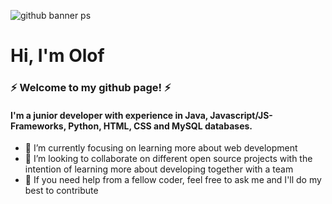 ![github banner ps](https://user-images.githubusercontent.com/82142829/176305440-b4205d8f-844e-4df1-a9bc-7acae29ce18a.png)

# Hi, I'm Olof
### ⚡ Welcome to my github page! ⚡

#### I'm a junior developer with experience in Java, Javascript/JS-Frameworks, Python, HTML, CSS and MySQL databases.


- 🌱 I’m currently focusing on learning more about web development
- 👯 I’m looking to collaborate on different open source projects with the intention of learning more about developing together with a team
- 💬 If you need help from a fellow coder, feel free to ask me and I'll do my best to contribute




<!--
**olof-sky/olof-sky** is a ✨ _special_ ✨ repository because its `README.md` (this file) appears on your GitHub profile.

Here are some ideas to get you started:

- 🔭 I’m currently working on ...
- 🌱 I’m currently learning ...
- 👯 I’m looking to collaborate on ...
- 🤔 I’m looking for help with ...
- 💬 Ask me about ...
- 📫 How to reach me: ...
- 😄 Pronouns: ...
- ⚡ Fun fact: ...
-->
